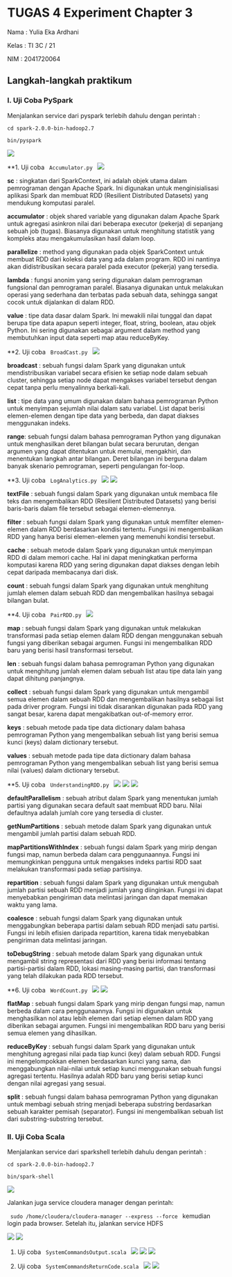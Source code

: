 # TUGAS 4 Experiment Chapter 3

Nama : Yulia Eka Ardhani

Kelas : TI 3C / 21

NIM : 2041720064

## Langkah-langkah praktikum

### I. Uji Coba PySpark

Menjalankan service dari pyspark terlebih dahulu dengan perintah :

<code>cd spark-2.0.0-bin-hadoop2.7</code>

<code>bin/pyspark</code>

![](ss/ss1.png)

**1. Uji coba  <code> Accumulator.py </code>
![](ss/ss2.png)

**sc** : singkatan dari SparkContext, ini adalah objek utama dalam pemrograman dengan Apache Spark. Ini digunakan untuk menginisialisasi aplikasi Spark dan membuat RDD (Resilient Distributed Datasets) yang mendukung komputasi paralel.

**accumulator** : objek shared variable yang digunakan dalam Apache Spark untuk agregasi asinkron nilai dari beberapa executor (pekerja) di sepanjang sebuah job (tugas). Biasanya digunakan untuk menghitung statistik yang kompleks atau mengakumulasikan hasil dalam loop.

**parallelize** : method yang digunakan pada objek SparkContext untuk membuat RDD dari koleksi data yang ada dalam program. RDD ini nantinya akan didistribusikan secara paralel pada executor (pekerja) yang tersedia.

**lambda** : fungsi anonim yang sering digunakan dalam pemrograman fungsional dan pemrograman paralel. Biasanya digunakan untuk melakukan operasi yang sederhana dan terbatas pada sebuah data, sehingga sangat cocok untuk dijalankan di dalam RDD.

**value** : tipe data dasar dalam Spark. Ini mewakili nilai tunggal dan dapat berupa tipe data apapun seperti integer, float, string, boolean, atau objek Python. Ini sering digunakan sebagai argument dalam method yang membutuhkan input data seperti map atau reduceByKey.

**2. Uji coba <code> BroadCast.py </code>
![](ss/ss3.png)

**broadcast** : sebuah fungsi dalam Spark yang digunakan untuk mendistribusikan variabel secara efisien ke setiap node dalam sebuah cluster, sehingga setiap node dapat mengakses variabel tersebut dengan cepat tanpa perlu menyalinnya berkali-kali.

**list** : tipe data yang umum digunakan dalam bahasa pemrograman Python untuk menyimpan sejumlah nilai dalam satu variabel. List dapat berisi elemen-elemen dengan tipe data yang berbeda, dan dapat diakses menggunakan indeks.

**range**: sebuah fungsi dalam bahasa pemrograman Python yang digunakan untuk menghasilkan deret bilangan bulat secara berurutan, dengan argumen yang dapat ditentukan untuk memulai, mengakhiri, dan menentukan langkah antar bilangan. Deret bilangan ini berguna dalam banyak skenario pemrograman, seperti pengulangan for-loop.


**3. Uji coba <code> LogAnalytics.py </code>
![](ss/ss4.png)
![](ss/ss5.png)

**textFile** : sebuah fungsi dalam Spark yang digunakan untuk membaca file teks dan mengembalikan RDD (Resilient Distributed Datasets) yang berisi baris-baris dalam file tersebut sebagai elemen-elemennya.

**filter** : sebuah fungsi dalam Spark yang digunakan untuk memfilter elemen-elemen dalam RDD berdasarkan kondisi tertentu. Fungsi ini mengembalikan RDD yang hanya berisi elemen-elemen yang memenuhi kondisi tersebut.

**cache** : sebuah metode dalam Spark yang digunakan untuk menyimpan RDD di dalam memori cache. Hal ini dapat meningkatkan performa komputasi karena RDD yang sering digunakan dapat diakses dengan lebih cepat daripada membacanya dari disk.

**count** : sebuah fungsi dalam Spark yang digunakan untuk menghitung jumlah elemen dalam sebuah RDD dan mengembalikan hasilnya sebagai bilangan bulat.

**4. Uji coba <code> PairRDD.py </code>
![](ss/ss6.png)

**map** : sebuah fungsi dalam Spark yang digunakan untuk melakukan transformasi pada setiap elemen dalam RDD dengan menggunakan sebuah fungsi yang diberikan sebagai argumen. Fungsi ini mengembalikan RDD baru yang berisi hasil transformasi tersebut.

**len** : sebuah fungsi dalam bahasa pemrograman Python yang digunakan untuk menghitung jumlah elemen dalam sebuah list atau tipe data lain yang dapat dihitung panjangnya.

**collect** : sebuah fungsi dalam Spark yang digunakan untuk mengambil semua elemen dalam sebuah RDD dan mengembalikan hasilnya sebagai list pada driver program. Fungsi ini tidak disarankan digunakan pada RDD yang sangat besar, karena dapat mengakibatkan out-of-memory error.

**keys** : sebuah metode pada tipe data dictionary dalam bahasa pemrograman Python yang mengembalikan sebuah list yang berisi semua kunci (keys) dalam dictionary tersebut.

**values** : sebuah metode pada tipe data dictionary dalam bahasa pemrograman Python yang mengembalikan sebuah list yang berisi semua nilai (values) dalam dictionary tersebut.

**5. Uji coba <code> UnderstandingRDD.py </code>
![](ss/ss7.png)
![](ss/ss8.png)
![](ss/ss9.png)

**defaultParallelism** : sebuah atribut dalam Spark yang menentukan jumlah partisi yang digunakan secara default saat membuat RDD baru. Nilai defaultnya adalah jumlah core yang tersedia di cluster.

**getNumPartitions** : sebuah metode dalam Spark yang digunakan untuk mengambil jumlah partisi dalam sebuah RDD.

**mapPartitionsWithIndex** : sebuah fungsi dalam Spark yang mirip dengan fungsi map, namun berbeda dalam cara penggunaannya. Fungsi ini memungkinkan pengguna untuk mengakses indeks partisi RDD saat melakukan transformasi pada setiap partisinya.

**repartition** : sebuah fungsi dalam Spark yang digunakan untuk mengubah jumlah partisi sebuah RDD menjadi jumlah yang diinginkan. Fungsi ini dapat menyebabkan pengiriman data melintasi jaringan dan dapat memakan waktu yang lama.

**coalesce** : sebuah fungsi dalam Spark yang digunakan untuk menggabungkan beberapa partisi dalam sebuah RDD menjadi satu partisi. Fungsi ini lebih efisien daripada repartition, karena tidak menyebabkan pengiriman data melintasi jaringan.

**toDebugString** : sebuah metode dalam Spark yang digunakan untuk mengambil string representasi dari RDD yang berisi informasi tentang partisi-partisi dalam RDD, lokasi masing-masing partisi, dan transformasi yang telah dilakukan pada RDD tersebut.

**6. Uji coba <code> WordCount.py </code>
![](ss/ss10.png)
![](ss/ss10_1.png)

**flatMap** : sebuah fungsi dalam Spark yang mirip dengan fungsi map, namun berbeda dalam cara penggunaannya. Fungsi ini digunakan untuk menghasilkan nol atau lebih elemen dari setiap elemen dalam RDD yang diberikan sebagai argumen. Fungsi ini mengembalikan RDD baru yang berisi semua elemen yang dihasilkan.

**reduceByKey** : sebuah fungsi dalam Spark yang digunakan untuk menghitung agregasi nilai pada tiap kunci (key) dalam sebuah RDD. Fungsi ini mengelompokkan elemen berdasarkan kunci yang sama, dan menggabungkan nilai-nilai untuk setiap kunci menggunakan sebuah fungsi agregasi tertentu. Hasilnya adalah RDD baru yang berisi setiap kunci dengan nilai agregasi yang sesuai.

**split** : sebuah fungsi dalam bahasa pemrograman Python yang digunakan untuk membagi sebuah string menjadi beberapa substring berdasarkan sebuah karakter pemisah     (separator). Fungsi ini mengembalikan sebuah list dari substring-substring tersebut.


### II. Uji Coba Scala

Menjalankan service dari sparkshell terlebih dahulu dengan perintah :

<code>cd spark-2.0.0-bin-hadoop2.7</code>

<code>bin/spark-shell</code>

![](ss/ss11.png)

Jalankan juga service cloudera manager dengan perintah:

<code> sudo /home/cloudera/cloudera-manager --express --force </code>
kemudian login pada browser. Setelah itu, jalankan service HDFS

![](ss/ss12.png)
![](ss/ss13.png)

1. Uji coba <code> SystemCommandsOutput.scala </code>
![](ss/ss14.png)
![](ss/ss15.png)
![](ss/ss16.png)

2. Uji coba <code> SystemCommandsReturnCode.scala </code>
![](ss/ss17.png)
![](ss/ss18.png)


